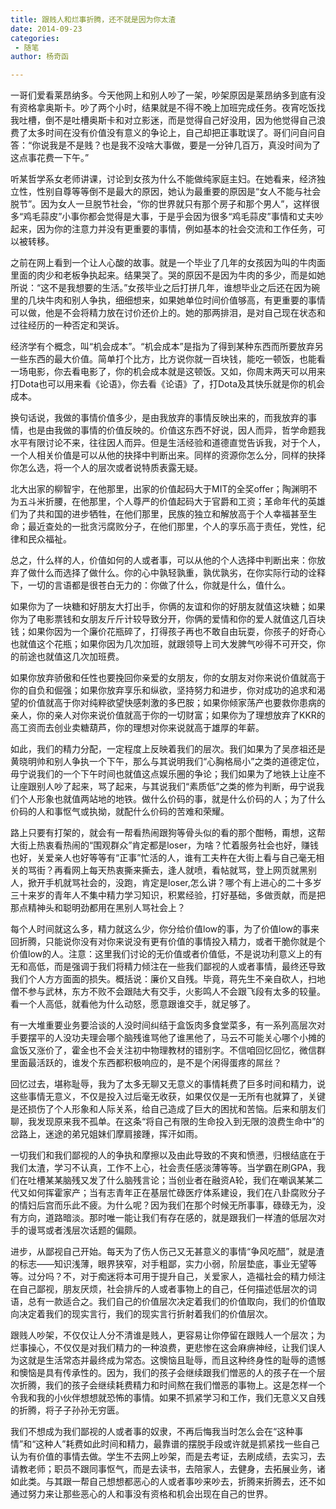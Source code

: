 ```yaml
---
title: 跟贱人和烂事折腾，还不就是因为你太渣
date: 2014-09-23
categories:
 - 随笔
author: 杨奇函

---
```


一哥们爱看莱昂纳多。今天他网上和别人吵了一架，吵架原因是莱昂纳多到底有没有资格拿奥斯卡。吵了两个小时，结果就是不得不晚上加班完成任务。夜宵吃饭找我吐槽，倒不是吐槽奥斯卡和对立影迷，而是觉得自己好没用，因为他觉得自己浪费了太多时间在没有价值没有意义的争论上，自己却把正事耽误了。哥们问自问自答：“你说我是不是贱？也是我不没啥大事做，要是一分钟几百万，真没时间为了这点事花费一下午。”

听某哲学系女老师讲课，讨论到女孩为什么不能做纯家庭主妇。在她看来，经济独立性，性别自尊等等倒不是最大的原因，她认为最重要的原因是“女人不能与社会脱节”。因为女人一旦脱节社会，“你的世界就只有那个房子和那个男人”，这样很多“鸡毛蒜皮”小事你都会觉得是大事，于是乎会因为很多“鸡毛蒜皮”事情和丈夫吵起来，因为你的注意力并没有更重要的事情，例如基本的社会交流和工作任务，可以被转移。

之前在网上看到一个让人心酸的故事。就是一个毕业了几年的女孩因为叫的牛肉面里面的肉少和老板争执起来。结果哭了。哭的原因不是因为牛肉的多少，而是如她所说：“这不是我想要的生活。”女孩毕业之后打拼几年，谁想毕业之后还在因为碗里的几块牛肉和别人争执，细细想来，如果她单位时间价值够高，有更重要的事情可以做，他是不会将精力放在讨价还价上的。她的那两排泪，是对自己现在状态和过往经历的一种否定和哭诉。

经济学有个概念，叫“机会成本”。“机会成本”是指为了得到某种东西而所要放弃另一些东西的最大价值。简单打个比方，比方说你就一百块钱，能吃一顿饭，也能看一场电影，你去看电影了，你的机会成本就是这顿饭。又如，你周末两天可以用来打Dota也可以用来看《论语》，你去看《论语》了，打Dota及其快乐就是你的机会成本。

换句话说，我做的事情价值多少，是由我放弃的事情反映出来的，而我放弃的事情，也是由我做的事情的价值反映的。价值这东西不好说，因人而异，哲学命题我水平有限讨论不来，往往因人而异。但是生活经验和道德直觉告诉我，对于个人，一个人相关价值是可以从他的抉择中判断出来。同样的资源你怎么分，同样的抉择你怎么选，将一个人的层次或者说特质表露无疑。

北大出家的柳智宇，在他那里，出家的价值起码大于MIT的全奖offer；陶渊明不为五斗米折腰，在他那里，个人尊严的价值起码大于官爵和工资；革命年代的英雄们为了共和国的进步牺牲，在他们那里，民族的独立和解放高于个人幸福甚至生命；最近查处的一批贪污腐败分子，在他们那里，个人的享乐高于责任，党性，纪律和民众福祉。

总之，什么样的人，价值如何的人或者事，可以从他的个人选择中判断出来：你放弃了做什么而选择了做什么。你的心中孰轻孰重，孰优孰劣，在你实际行动的诠释下，一切的言语都是很苍白无力的：你做了什么，你就是什么，值什么。

如果你为了一块糖和好朋友大打出手，你俩的友谊和你的好朋友就值这块糖；如果你为了电影票钱和女朋友斤斤计较导致分开，你俩的爱情和你的爱人就值这几百块钱；如果你因为一个廉价花瓶碎了，打得孩子再也不敢自由玩耍，你孩子的好奇心也就值这个花瓶；如果你因为几次加班，就跟领导上司大发脾气吵得不可开交，你的前途也就值这几次加班费。

如果你放弃骄傲和任性也要挽回你亲爱的女朋友，你的女朋友对你来说价值就高于你的自负和倔强；如果你放弃享乐和纵欲，坚持努力和进步，你对成功的追求和渴望的价值就高于你对纯粹欲望快感刺激的多巴胺；如果你倾家荡产也要救你患病的亲人，你的亲人对你来说价值就高于你的一切财富；如果你为了理想放弃了KKR的高工资而去创业卖糖葫芦，你的理想对你来说就高于雄厚的年薪。

如此，我们的精力分配，一定程度上反映着我们的层次。我们如果为了吴彦祖还是黄晓明帅和别人争执一个下午，那么与其说明我们“心胸格局小”之类的道德定位，毋宁说我们的一个下午时间也就值这点娱乐圈的争论；我们如果为了地铁上让座不让座跟别人吵了起来，骂了起来，与其说我们“素质低”之类的修为判断，毋宁说我们个人形象也就值两站地的地铁。做什么价码的事，就是什么价码的人；为了什么价码的人和事怄气或执拗，就配什么价码的苦难和荣耀。

路上只要有打架的，就会有一帮看热闹跟狗等骨头似的看的那个酣畅，甭想，这帮大街上热衷看热闹的“围观群众”肯定都是loser，为啥？忙着服务社会也好，赚钱也好，关爱亲人也好等等有“正事”忙活的人，谁有工夫杵在大街上看与自己毫无相关的骂街？再看网上每天热衷撕来撕去，逢人就喷，看帖就骂，登上网页就黑别人，掀开手机就骂社会的，没跑，肯定是loser,怎么讲？哪个有上进心的二十多岁三十来岁的青年人不集中精力学习知识，积累经验，打好基础，多做贡献，而是把那点精神头和聪明劲都用在黑别人骂社会上？

每个人时间就这么多，精力就这么少，你分给价值low的事，为了价值low的事来回折腾，只能说你没有对你来说没有更有价值的事情投入精力，或者干脆你就是个价值low的人。注意：这里我们讨论的无价值或者价值低，不是说功利意义上的有无和高低，而是强调于我们将精力倾注在一些我们鄙视的人或者事情，最终还导致我们个人方方面面的损失。概括说：廉价又自残。毕竟，蒋先生不亲自砍人，扫地僧不参与武林，东方不败不会跟陆大有交手，火影鸣人不会跟飞段有太多的较量。看一个人高低，就看他为什么动怒，愿意跟谁交手，就足够了。

有一大堆重要业务要洽谈的人没时间纠结于盒饭肉多食堂菜多，有一系列高层次对手要摆平的人没功夫理会哪个脑残谁骂他了谁黑他了，马云不可能关心哪个小摊的盒饭又涨价了，霍金也不会关注初中物理教材的错别字。不信咱回忆回忆，微信群里面最活跃的，谁发个东西都积极响应的，是不是个闲得蛋疼的屌丝？

回忆过去，堪称耻辱，我为了太多无聊又无意义的事情耗费了巨多时间和精力，说这些事情无意义，不仅是投入过后毫无收获，如果仅仅是一无所有也就算了，关键是还损伤了个人形象和人际关系，给自己造成了巨大的困扰和苦恼。后来和朋友们聊，我发现原来我不孤单。在这条“将自己有限的生命投入到无限的浪费生命中”的岔路上，迷途的弟兄姐妹们摩肩接踵，挥汗如雨。

一切我们和我们鄙视的人的争执和摩擦以及由此导致的不爽和愤懑，归根结底在于我们太渣，学习不认真，工作不上心，社会责任感淡薄等等。当学霸在刷GPA，我们在吐槽某某脑残又发了什么脑残言论；当创业者在融资A轮，我们在嘲讽某某二代又如何挥霍家产；当有志青年正在基层忙碌医疗体系建设，我们在八卦腐败分子的情妇后宫而乐此不疲。为什么呢？因为我们在那个时候无所事事，碌碌无为，没有方向，道路暗淡。那时唯一能让我们有存在感的，就是跟我们一样渣的低层次对手的谩骂或者浅层次话题的偏颇。

进步，从鄙视自己开始。每天为了伤人伤己又无甚意义的事情“争风吃醋”，就是渣的标志——知识浅薄，眼界狭窄，对手粗鄙，实力小弱，阶层垫底，事业无望等等。过分吗？不，对于痴迷将本可用于提升自己，关爱家人，造福社会的精力倾注在自己鄙视，朋友厌烦，社会排斥的人或者事物上的自己，任何描述低层次的词语，总有一款适合之。我们自己的价值层次决定着我们的价值取向，我们的价值取向决定着我们的现实言行，我们的现实言行折射着我们的价值层次。

跟贱人吵架，不仅仅让人分不清谁是贱人，更容易让你停留在跟贱人一个层次；为烂事操心，不仅仅是对我们精力的一种浪费，更悲惨在这会麻痹神经，让我们误人为这就是生活常态并最终成为常态。这懊恼且耻辱，而且这种终身性的耻辱的遗憾和懊恼是具有传承性的。因为，我们的孩子会继续跟我们憎恶的人的孩子在一个层次折腾，我们的孩子会继续耗费精力和时间熬在我们憎恶的事物上。这是怎样一个令我和我的小伙伴想想就恐怖的事情。如果不抓紧学习和工作，我们无意义又自残的折腾，将子子孙孙无穷匮。

我们不想成为我们鄙视的人或者事的奴隶，不再后悔我当时怎么会在“这种事情”和“这种人”耗费如此时间和精力，最靠谱的摆脱手段或许就是抓紧找一些自己认为有价值的事情去做。学生不去网上吵架，而是去考证，去刷成绩，去实习，去请教老师；职员不跟同事怄气，而是去读书，去陪家人，去健身，去拓展业务，诸如此类。与其跟一帮自己想想都恶心的人或者事吵来吵去，折腾来折腾去，还不如通过努力来让那些恶心的人和事没有资格和机会出现在自己的世界。
